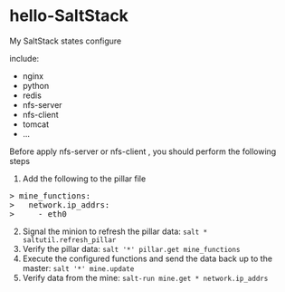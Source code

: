 # hello-SaltStack
My SaltStack states configure 

include:

* nginx
* python
* redis
* nfs-server
* nfs-client
* tomcat
* ...

Before apply nfs-server or nfs-client , you should perform the following steps

1. Add the following to the pillar file
<pre>
> mine_functions:
>   network.ip_addrs:
>     - eth0
</pre>

2. Signal the minion to refresh the pillar data: `salt * saltutil.refresh_pillar`
3. Verify the pillar data: `salt '*' pillar.get mine_functions`
4. Execute the configured functions and send the data back up to the master: `salt '*' mine.update`
5. Verify data from the mine: `salt-run mine.get * network.ip_addrs`
